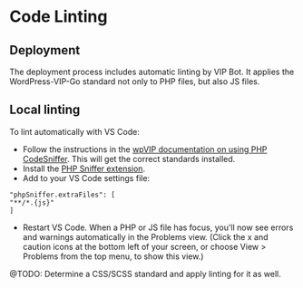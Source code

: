 # Code Linting

## Deployment

The deployment process includes automatic linting by VIP Bot. It applies the WordPress-VIP-Go standard not only to PHP files, but also JS files.

## Local linting

To lint automatically with VS Code:

- Follow the instructions in the [wpVIP documentation on using PHP CodeSniffer](https://docs.wpvip.com/how-tos/php_codesniffer/). This will get the correct standards installed.
- Install the [PHP Sniffer extension](https://marketplace.visualstudio.com/items?itemName=wongjn.php-sniffer).
- Add to your VS Code settings file:
```
"phpSniffer.extraFiles": [
"**/*.{js}"
]
```
- Restart VS Code. When a PHP or JS file has focus, you'll now see errors and warnings automatically in the Problems view. (Click the x and caution icons at the bottom left of your screen, or choose View > Problems from the top menu, to show this view.)

@TODO: Determine a CSS/SCSS standard and apply linting for it as well.